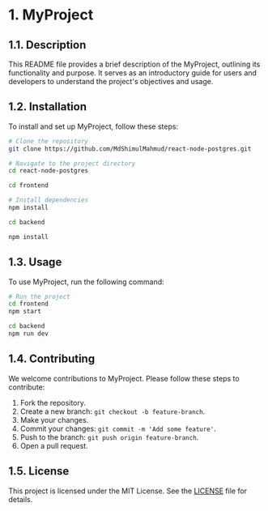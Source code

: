 
# 1. MyProject

## 1.1. Description 
This README file provides a brief description of the MyProject, outlining its functionality and purpose. 
It serves as an introductory guide for users and developers to understand the project's objectives and usage.

## 1.2. Installation

To install and set up MyProject, follow these steps:

```bash
# Clone the repository
git clone https://github.com/MdShimulMahmud/react-node-postgres.git

# Navigate to the project directory
cd react-node-postgres

cd frontend

# Install dependencies
npm install

cd backend

npm install
```

## 1.3. Usage

To use MyProject, run the following command:

```bash
# Run the project
cd frontend
npm start

cd backend
npm run dev
```

## 1.4. Contributing

We welcome contributions to MyProject. Please follow these steps to contribute:

1. Fork the repository.
2. Create a new branch: `git checkout -b feature-branch`.
3. Make your changes.
4. Commit your changes: `git commit -m 'Add some feature'`.
5. Push to the branch: `git push origin feature-branch`.
6. Open a pull request.

## 1.5. License

This project is licensed under the MIT License. See the [LICENSE](LICENSE) file for details.
